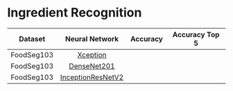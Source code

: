 # Ingredient Recognition

| Dataset | Neural Network | Accuracy | Accuracy Top 5 |
| :----: | :----: | :----: | :----: |
| FoodSeg103 | [Xception]() |  |  |
| FoodSeg103 | [DenseNet201]() |  |  |
| FoodSeg103 | [InceptionResNetV2]() |  |  |

